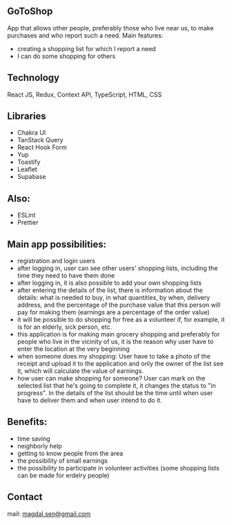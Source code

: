## GoToShop

App that allows other people, preferably those who live near us, to make purchases and who report such a need.
Main features:
- creating a shopping list for which I report a need
- I can do some shopping for others

## Technology
React JS, Redux, Context API, TypeScript, HTML, CSS

## Libraries
- Chakra UI
- TanStack Query
- React Hook Form
- Yup
- Toastify
- Leaflet
- Supabase

## Also:
- ESLint
- Prettier

## Main app possibilities:
- registration and login users
- after logging in, user can see other users' shopping lists, including the time they need to have them done
- after logging in, it is also possible to add your own shopping lists
- after entering the details of the list, there is information about the details: what is needed to buy, in what quantities, by when, delivery address, and the percentage of the purchase value that this person will pay for making them (earnings are a percentage of the order value)
- it will be possible to do shopping for free as a volunteer if, for example, it is for an elderly, sick person, etc.
- this application is for making main grocery shopping and preferably for people who live in the vicinity of us, it is the reason why user have to enter the location at the very beginning
- when someone does my shopping:
User have to take a photo of the receipt and upload it to the application and only the owner of the list see it, which will calculate the value of earnings.
- how user can make shopping for someone?
User can mark on the selected list that he's going to complete it, it changes the status to "in progress". In the details of the list should be the time until when user have to deliver them and when user intend to do it.

## Benefits:
- time saving
- neighborly help
- getting to know people from the area
- the possibility of small earnings
- the possibility to participate in volunteer activities (some shopping lists can be made for erdelry people)

## Contact
mail: magdal.sen@gmail.com